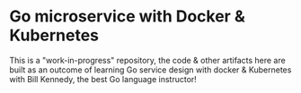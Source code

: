 # Go microservice with Docker & Kubernetes

This is a "work-in-progress" repository, the code & other artifacts here are built as an outcome of learning Go service design with docker & Kubernetes with Bill Kennedy, the best Go language instructor!
